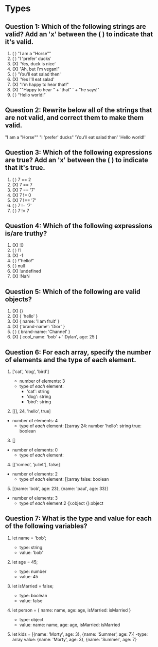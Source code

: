 # Types

## Question 1: Which of the following strings are valid? Add an 'x' between the ( ) to indicate that it's valid.

1. ( ) "I am a "Horse""
2. ( ) "I 'prefer' ducks'
3. (X) 'Yes, duck is nice'
4. (X) "Ah, but I\'m vegan!"
5. ( ) 'You'll eat salad then'
6. (X) 'Yes I\'ll eat salad'
7. (X) "I'm happy to hear that!"
8. (X) "\"Happy to hear " + 'that" ' + "he says!"
9. ( ) “Hello world!”


## Question 2: Rewrite below all of the strings that are not valid, and correct them to make them valid. 
"I am a \"Horse\""
"I 'prefer' ducks"
'You\'ll eat salad then'
'Hello world!'


## Question 3: Which of the following expressions are true? Add an 'x' between the ( ) to indicate that it's true.

1. ( ) 7 == 2
2. (X) 7 == 7
3. (X) 7 == '7'
4. (X) 7 != 0
5. (X) 7 !== '7'
6. ( ) 7 != '7'
7. ( ) 7 != 7


## Question 4: Which of the following expressions is/are truthy?

1. (X) !0
2. ( ) !1
3. (X) -1
4. ( ) !"hello!"
5. ( ) null
6. (X) !undefined
7. (X) !NaN


## Question 5: Which of the following are valid objects?

1. (X) {}
2. (X) { 'hello' }
3. (X) { name: 'I am fruit' }
4. (X) {'brand-name': 'Dior' }
5. ( ) { brand-name: 'Channel' }
6. (X) { cool_name: 'bob' + ' Dylan', age: 25 }


## Question 6: For each array, specify the number of elements and the type of each element.

1. ['cat', 'dog', 'bird']
    - number of elements: 3
    - type of _each_ element:
        - 'cat': string
        - 'dog': string
        - 'bird': string

2. [[], 24, 'hello', true]
- number of elements: 4
    - type of _each_ element:
    []:array
    24: number
    'hello': string
    true: boolean

3. []
- number of elements: 0
    - type of _each_ element:

4. [['romeo', 'juliet'], false]
- number of elements: 2
    - type of _each_ element:
    []:array
    false: boolean

5. [{name: 'bob', age: 23}, {name: 'paul', age: 33}]
- number of elements: 3
    - type of _each_ element:2
    {}:object
    {}:object


## Question 7: What is the type and value for each of the following variables?

1. let  name = 'bob';
    - type: string
    - value: 'bob'

2. let age = 45;
    - type: number
    - value: 45

3. let isMarried = false;
    - type: boolean
    - value: false

4. let person = { name: name, age: age, isMarried: isMarried }
    - type: object
    - value: name: name, age: age, isMarried: isMarried 

5. let kids = [{name: 'Morty', age: 3}, {name: 'Summer', age: 7}]
    -type: array
    value: {name: 'Morty', age: 3}, {name: 'Summer', age: 7}
